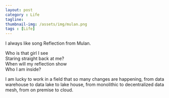 ```yaml
---
layout: post
category : Life
tagline: 
thumbnail-img: /assets/img/mulan.png
tags : [Life]
---
```


I always like song Reflection from Mulan.

Who is that girl I see\
Staring straight back at me?\
When will my reflection show\
Who I am inside?

I am lucky to work in a field that so many changes are happening, from data warehouse to data lake to lake house, from monolithic to decentralized data mesh, from on premise to cloud.